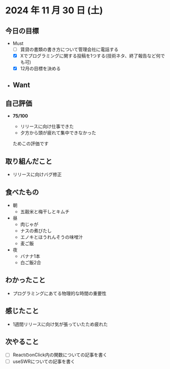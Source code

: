 # 2024 年 11 月 30 日 (土)

## 今日の目標
- Must
  - [ ] 賃貸の書類の書き方について管理会社に電話する
  - [x] Xでプログラミングに関する投稿を1つする(技術ネタ、終了報告など何でも可)
  - [x] 12月の目標を決める
- Want
  - 

## 自己評価
- __75/100__
  - リリースに向け仕事できた
  - 夕方から頭が疲れて集中できなかった

  ためこの評価です

## 取り組んだこと
- リリースに向けバグ修正

## 食べたもの
- 朝
  - 五穀米と梅干しとキムチ
- 昼
  - 肉じゃが
  - ナスの煮びたし
  - エノキとほうれんそうの味噌汁
  - 麦ご飯
- 夜
  - バナナ1本
  - 白ご飯2合

## わかったこと
- プログラミングにあてる物理的な時間の重要性

## 感じたこと
- 1週間リリースに向け気が張っていたため疲れた

## 次やること
- [ ] ReactのonClick内の関数についての記事を書く
- [ ] useSWRについての記事を書く

